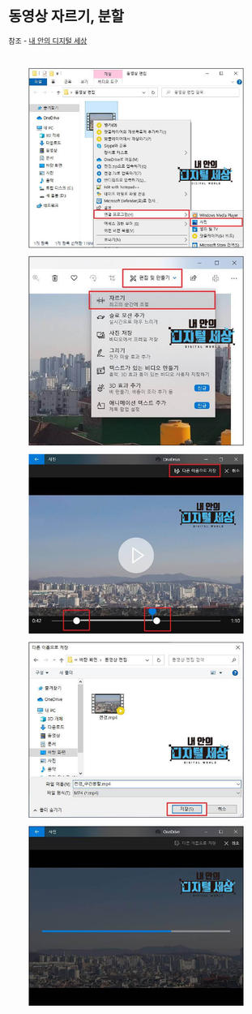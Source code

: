 # 동영상 자르기, 분할
<p>

참조 - [내 안의 디지털 세상](https://prolite.tistory.com/1560)
</p>

<br>

<p>
  <div align='center'>
    <figure>
        <img src="./resources/1.png" alt="그림1">
    </figure>
  </div>
</p>

<p>
  <div align='center'>
    <figure>
        <img src="./resources/2.png" alt="그림2">
    </figure>
  </div>
</p>

<p>
  <div align='center'>
    <figure>
        <img src="./resources/3.png" alt="그림3">
    </figure>
  </div>
</p>

<p>
  <div align='center'>
    <figure>
        <img src="./resources/4.png" alt="그림4">
    </figure>
  </div>
</p>

<p>
  <div align='center'>
    <figure>
        <img src="./resources/5.png" alt="그림5">
    </figure>
  </div>
</p>